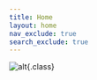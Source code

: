 ```yaml
---
title: Home
layout: home
nav_exclude: true
search_exclude: true
---
```


![alt](https://daily.raa.com.au/wp-content/uploads/2024/05/STL_0090_Surfer-small-1.png){.class}

